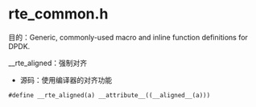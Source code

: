 



# rte_common.h

目的：Generic, commonly-used macro and inline function definitions for DPDK.



__rte_aligned：强制对齐

- 源码：使用编译器的对齐功能

```
#define __rte_aligned(a) __attribute__((__aligned__(a)))
```

